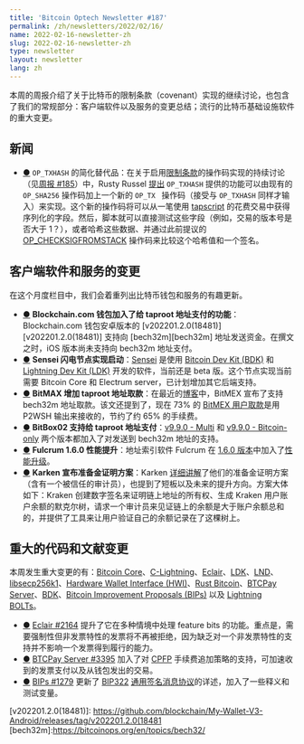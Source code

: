 ```yaml
---
title: 'Bitcoin Optech Newsletter #187'
permalink: /zh/newsletters/2022/02/16/
name: 2022-02-16-newsletter-zh
slug: 2022-02-16-newsletter-zh
type: newsletter
layout: newsletter
lang: zh
---
```


本周的周报介绍了关于比特币的限制条款（covenant）实现的继续讨论，也包含了我们的常规部分：客户端软件以及服务的变更总结；流行的比特币基础设施软件的重大变更。

## 新闻

- <a id="simplified-alternative-to-op-txhash" href="#simplified-alternative-to-op-txhash)">●</a>  ` OP_TXHASH ` 的简化替代品：在关于启用[限制条款][covenant]的操作码实现的持续讨论（见[周报 #185][Newsletter #185]）中，Rusty Russel [提出][proposed]  ` OP_TXHASH ` 提供的功能可以由现有的  ` OP_SHA256 ` 操作码加上一个新的 `OP_TX ` 操作码（接受与  ` OP_TXHASH ` 同样才输入）来实现。这个新的操作码将可以从一笔使用 [tapscript][tapscript] 的花费交易中获得序列化的字段。然后，脚本就可以直接测试这些字段（例如，交易的版本号是否大于 1？），或者哈希这些数据、并通过此前提议的 [OP_CHECKSIGFROMSTACK][OP_CHECKSIGFROMSTACK] 操作码来比较这个哈希值和一个签名。

## 客户端软件和服务的变更

在这个月度栏目中，我们会着重列出比特币钱包和服务的有趣更新。

- <a id="blockchain-com-wallet-adds-taproot-sends" href="#blockchain-com-wallet-adds-taproot-sends)">●</a> **Blockchain.com 钱包加入了给 taproot 地址支付的功能**：Blockchain.com 钱包安卓版本的 [v202201.2.0(18481)][v202201.2.0(18481)] 支持向 [bech32m][bech32m] 地址发送资金。在撰文之时，iOS 版本尚未支持向 bech32m 地址支付。
- <a id="sensei-lightning-node-implementation-launches" href="#sensei-lightning-node-implementation-launches)">●</a> **Sensei 闪电节点实现启动**：[Sensei][Sensei] 是使用 [Bitcoin Dev Kit (BDK)][BDK] 和 [Lightning Dev Kit (LDK)][LDK] 开发的软件，当前还是 beta 版。这个节点实现当前需要 Bitcoin Core 和 Electrum server，已计划增加其它后端支持。
- <a id="bitmex-adds-taproot-sends" href="#bitmex-adds-taproot-sends)">●</a> **BitMAX 增加 taproot 地址取款**：在最近的[博客][blog post]中，BitMEX 宣布了支持 bech32m 地址取款。该文还提到了，现在 73% 的 [BitMEX 用户取款][BitMEX user deposits]是用 P2WSH 输出来接收的，节约了约 65% 的手续费。
- <a id="bitbox02-adds-taproot-sends" href="#bitbox02-adds-taproot-sends)">●</a> **BitBox02 支持给 taproot 地址支付**：[v9.9.0 - Multi][v9.9.0 - Multi] 和 [v9.9.0 - Bitcoin-only][v9.9.0 - Bitcoin-only] 两个版本都加入了对发送到 bech32m 地址的支持。
- <a id="fulcrum-1-6-0-adds-performance-improvements" href="#fulcrum-1-6-0-adds-performance-improvements)">●</a> **Fulcrum 1.6.0 性能提升**：地址索引软件 Fulcrum 在 [1.6.0 版本][1.6.0 release]中加入了[性能升级][performance improvements]。
- <a id="kraken-announces-proof-of-reserves-scheme" href="#kraken-announces-proof-of-reserves-scheme)">●</a> **Karken 宣布准备金证明方案**：Karken [详细讲解][details]了他们的准备金证明方案（含有一个被信任的审计员），也提到了短板以及未来的提升方向。方案大体如下：Kraken 创建数字签名来证明链上地址的所有权、生成 Kraken 用户账户余额的默克尔树，请求一个审计员来见证链上的余额是大于账户余额总和的，并提供了工具来让用户验证自己的余额记录在了这棵树上。

## 重大的代码和文献变更

本周发生重大变更的有：[Bitcoin Core][Bitcoin Core]、[C-Lightning][C-Lightning]、[Eclair][Eclair]、[LDK][LDK]、[LND][LND]、[libsecp256k1][libsecp256k1]、[Hardware Wallet Interface (HWI)][HWI]、[Rust Bitcoin][Rust Bitcoin]、[BTCPay Server][BTCPay Server]、[BDK][BDK]、[Bitcoin Improvement Proposals (BIPs)][BIPs] 以及 [Lightning BOLTs][Lightning BOLTs]。

- <a id="eclair-2164" href="#eclair-2164)">●</a> [Eclair #2164][Eclair #2164] 提升了它在多种情境中处理 feature bits 的功能。重点是，需要强制性但非发票特性的发票将不再被拒绝，因为缺乏对一个非发票特性的支持并不影响一个发票得到履行的能力。
- <a id="btcpay-server-3395" href="#btcpay-server-3395)">●</a> [BTCPay Server #3395][BTCPay Server #3395] 加入了对 [CPFP][CPFP] 手续费追加策略的支持，可加速收到的发票支付以及从钱包发出的交易。
- <a id="bips-1279" href="#bips-1279)">●</a> [BIPs #1279][BIPs #1279] 更新了 [BIP322][BIP322] [通用签名消息协议][generic signmessage protocol]的详述，加入了一些释义和测试变量。

[covenant]:https://bitcoinops.org/en/topics/covenants/

[Newsletter #185]:https://bitcoinops.org/en/newsletters/2022/02/02/#composable-alternatives-to-ctv-and-apo

[proposed]:https://lists.linuxfoundation.org/pipermail/bitcoin-dev/2022-February/019871.html

[tapscript]:https://bitcoinops.org/en/topics/tapscript/

[OP_CHECKSIGFROMSTACK]:https://bitcoinops.org/en/topics/op_checksigfromstack/
[v202201.2.0(18481)]: https://github.com/blockchain/My-Wallet-V3-Android/releases/tag/v202201.2.0(18481
[bech32m]:https://bitcoinops.org/en/topics/bech32/

[Sensei]:https://l2.technology/sensei
[BDK]: https://bitcoindevkit.org/
[LDK]: https://lightningdevkit.org/
[blog post]:https://blog.bitmex.com/bitmex-supports-sending-to-taproot-addresses/

[BitMEX user deposits]:https://bitcoinops.org/en/newsletters/2021/03/24/#bitmex-announces-bech32-support

[v9.9.0 - Multi]:https://github.com/digitalbitbox/bitbox02-firmware/releases/tag/firmware%2Fv9.9.0

[v9.9.0 - Bitcoin-only]:https://github.com/digitalbitbox/bitbox02-firmware/releases/tag/firmware-btc-only%2Fv9.9.0

[performance improvements]:https://www.sparrowwallet.com/docs/server-performance.html

[1.6.0 release]:https://github.com/cculianu/Fulcrum/releases/tag/v1.6.0

[details]:https://www.kraken.com/proof-of-reserves

[Bitcoin Core]:https://github.com/bitcoin/bitcoin

[C-Lightning]:https://github.com/ElementsProject/lightning

[Eclair]:https://github.com/ACINQ/eclair

[LDK]:https://github.com/lightningdevkit/rust-lightning

[LND]:https://github.com/lightningnetwork/lnd/

[libsecp256k1]:https://github.com/bitcoin-core/secp256k1
[HWI]:  https://github.com/bitcoin-core/HWI
[Rust Bitcoin]:https://github.com/rust-bitcoin/rust-bitcoin

[BTCPay Server]:https://github.com/btcpayserver/btcpayserver/

[BDK]:https://github.com/bitcoindevkit/bdk
[BIPs]:https://github.com/bitcoin/bips/
[Lightning BOLTs]:https://github.com/lightning/bolts

[Eclair #2164]:https://github.com/ACINQ/eclair/issues/2164

[BTCPay Server #3395]:https://github.com/btcpayserver/btcpayserver/issues/3395

[CPFP]:https://bitcoinops.org/en/topics/cpfp/

[BIPs #1279]:https://github.com/bitcoin/bips/issues/1279

[BIP322]:https://github.com/bitcoin/bips/blob/master/bip-0322.mediawiki

[generic signmessage protocol]:https://bitcoinops.org/en/topics/generic-signmessage/

